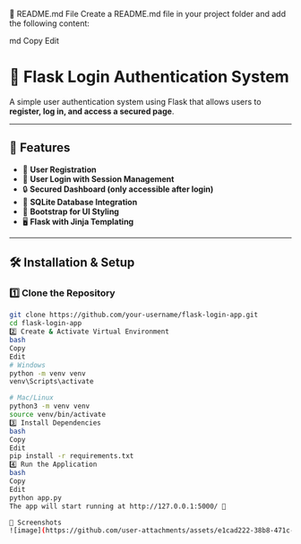 📘 README.md File
Create a README.md file in your project folder and add the following content:

md
Copy
Edit
# 🔐 Flask Login Authentication System

A simple user authentication system using Flask that allows users to **register, log in, and access a secured page**.

---

## 🚀 Features
- 📝 **User Registration**
- 🔑 **User Login with Session Management**
- 🔒 **Secured Dashboard (only accessible after login)**
- 💾 **SQLite Database Integration**
- 🎨 **Bootstrap for UI Styling**
- 🖥️ **Flask with Jinja Templating**

---

## 🛠️ Installation & Setup

### **1️⃣ Clone the Repository**
```bash
git clone https://github.com/your-username/flask-login-app.git
cd flask-login-app
2️⃣ Create & Activate Virtual Environment
bash
Copy
Edit
# Windows
python -m venv venv
venv\Scripts\activate

# Mac/Linux
python3 -m venv venv
source venv/bin/activate
3️⃣ Install Dependencies
bash
Copy
Edit
pip install -r requirements.txt
4️⃣ Run the Application
bash
Copy
Edit
python app.py
The app will start running at http://127.0.0.1:5000/ 🚀

🎨 Screenshots
![image](https://github.com/user-attachments/assets/e1cad222-38b8-471c-85c4-4d92c1fdacba)

